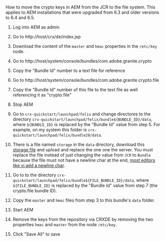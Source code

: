How to move the crypto keys in AEM from the JCR to the file system.  This applies to AEM installations that were upgraded from 6.3 and older versions to 6.4 and 6.5.

1. Log into AEM as admin
2. Go to http://host/crx/de/index.jsp
3. Download the content of the ```master``` and ```hmac``` properties in the ```/etc/key``` node.
4. Go to http://host/system/console/bundles/com.adobe.granite.crypto 
5. Copy the "Bundle Id" number to a text file for reference
6. Go to http://host/system/console/bundles/com.adobe.granite.crypto.file
7. Copy the "Bundle Id" number of this file to the text file as well referencing it as "crypto.file"
8. Stop AEM
9. Go to ```crx-quickstart/launchpad/felix``` and change directores to the directory ```crx-quickstart/launchpad/felix/bundle${BUNDLE_ID}/data```, where ```${BUNDLE_ID}``` is replaced by the "Bundle Id" value from step 5.
For example, on my system this folder is ```crx-quickstart/launchpad/felix/bundle29/data```.
8. There is a file named ```storage``` in the ```data``` directory, download this [storage file](https://raw.githubusercontent.com/cqsupport/fix-instructions/master/move-crypto-keys/storage) and upload and replace the one one the server.  You must replace the file instead of just changing the value from ```JCR``` to ```Bundle``` because the file must not have a newline char at the end, [most editors like vi add a newline char](https://vi.stackexchange.com/questions/3434/dont-add-new-line-at-the-end-of-a-file).

9. Go to to the directory ```crx-quickstart/launchpad/felix/bundle${FILE_BUNDLE_ID}/data```, where ```${FILE_BUNDLE_ID}``` is replaced by the "Bundle Id" value from step 7 (the crypto.file bundle ID).
10. Copy the ```master``` and ```hmac``` files from step 3 to this bundle's ```data``` folder.
11. Start AEM
12. Remove the keys from the repository via CRXDE by removing the two properties ```hmac``` and ```master``` from the node ```/etc/key```.
13. Click "Save All" to save
